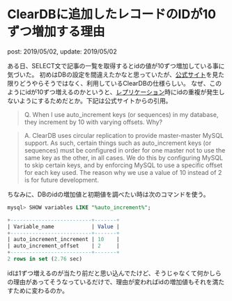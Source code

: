 # ClearDBに追加したレコードのIDが10ずつ増加する理由
post: 2019/05/02, update: 2019/05/02

ある日、SELECT文で記事の一覧を取得するとidの値が10ずつ増加している事に気づいた。
初めはDBの設定を間違えたかなと思っていたが、[公式サイト](https://w2.cleardb.net/faqs/#general_16)を見た限りどうやらそうではなく、利用しているClearDBの仕様らしい。
なぜ、このようにidが10ずつ増えるのかというと、[レプリケーション](https://wa3.i-3-i.info/word12869.html)時にidの重複が発生しないようにするためだとか。下記は公式サイトからの引用。

> Q. When I use auto_increment keys (or sequences) in my database, they increment by 10 with varying offsets. Why?

> A. ClearDB uses circular replication to provide master-master MySQL support. As such, certain things such as auto_increment keys (or sequences) must be configured in order for one master not to use the same key as the other, in all cases. We do this by configuring MySQL to skip certain keys, and by enforcing MySQL to use a specific offset for each key used. The reason why we use a value of 10 instead of 2 is for future development.


ちなみに、DBのidの増加値と初期値を調べたい時は次のコマンドを使う。

```sql
mysql> SHOW variables LIKE "%auto_increment%";

+--------------------------+-------+
| Variable_name            | Value |
+--------------------------+-------+
| auto_increment_increment | 10    |
| auto_increment_offset    | 2     |
+--------------------------+-------+
2 rows in set (2.76 sec)
```

idは1ずつ増えるのが当たり前だと思い込んでたけど、そうじゃなくて何かしらの理由があってそうなっているだけで、理由が変わればidの増加値もそれを満たすために変わるのか。
